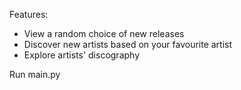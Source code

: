 Features:
- View a random choice of new releases
- Discover new artists based on your favourite artist
- Explore artists' discography
  
Run main.py
